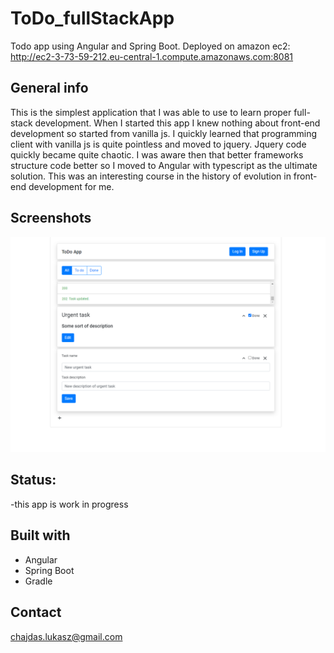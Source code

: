 # ToDo_fullStackApp
Todo app using Angular and Spring Boot.
Deployed on amazon ec2: http://ec2-3-73-59-212.eu-central-1.compute.amazonaws.com:8081


## General info
This is the simplest application that I was able to use to learn proper full-stack development. When I started this app I knew nothing about front-end development so started from vanilla js. I quickly learned that programming client with vanilla js is quite pointless and moved to jquery. Jquery code quickly became quite chaotic. I was aware then that better frameworks structure code better so I moved to Angular with typescript as the ultimate solution. This was an interesting course in the history of evolution in front-end development for me.

## Screenshots
![Example screenshot](img1.bmp)

## Status:
-this app is work in progress


## Built with
* Angular 
* Spring Boot
* Gradle

## Contact
chajdas.lukasz@gmail.com
